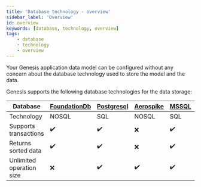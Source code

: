 ```yaml
---
title: 'Database technology - overview'
sidebar_label: 'Overview'
id: overview
keywords: [database, technology, overview]
tags:
    - database
    - technology
    - overview
---
```


Your Genesis application data model can be configured without any concern about the database technology used to store the model and the data.

Genesis supports the following database technologies for the data storage:

| Database | [FoundationDb](../../../database/database-technology/foundationdb/) | [Postgresql](../../../database/database-technology/sql/#postgresql) | [Aerospike](../../../database/database-technology/aerospike/) | [MSSQL](../../../database/database-technology/sql/#ms-sql) | [Oracle](../../../database/database-technology/sql/#oracle) |
| --- | --- | --- | --- |---------------------------------------------------|-----------------------------------------------------|
| Technology | NOSQL | SQL | NOSQL | SQL                                               | SQL                                                 |
| Supports transactions | ✔️ | ✔️ | ❌ | ✔️                                                | ✔️                                                  |
| Returns sorted data | ✔️ | ✔️ | ❌ | ✔️                                                | ✔️                                                  |
| Unlimited operation size | ❌ | ✔️ | ✔️ | ✔️                                                | ✔️                                                  |

